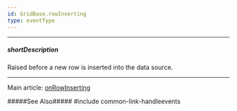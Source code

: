 ```yaml
---
id: GridBase.rowInserting
type: eventType
---
```

---
##### shortDescription
Raised before a new row is inserted into the data source.

---
Main article: [onRowInserting](/api-reference/10%20UI%20Components/GridBase/1%20Configuration/onRowInserting.md '{basewidgetpath}/Configuration/#onRowInserting')

#####See Also#####
#include common-link-handleevents